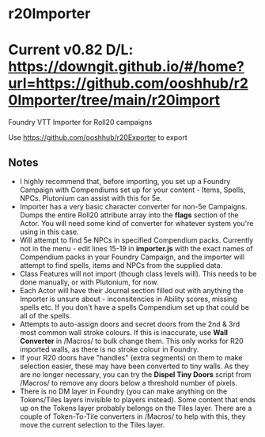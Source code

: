 # r20Importer

# Current v0.82 D/L: https://downgit.github.io/#/home?url=https://github.com/ooshhub/r20Importer/tree/main/r20import

Foundry VTT Importer for Roll20 campaigns

Use https://github.com/ooshhub/r20Exporter to export


## Notes

- I highly recommend that, before importing, you set up a Foundry Campaign with Compendiums set up for your content - Items, Spells, NPCs. Plutonium can assist with this for 5e.
- Importer has a very basic character converter for non-5e Campaigns. Dumps the entire Roll20 attribute array into the <b>flags</b> section of the Actor. You will need some kind of converter for whatever system you're using in this case.
- Will attempt to find 5e NPCs in specified Compendium packs. Currently not in the menu - edit lines 15-19 in <b>importer.js</b> with the exact names of Compendium packs in your Foundry Campaign, and the importer will attempt to find spells, items and NPCs from the supplied data.
- Class Features will not import (though class levels will). This needs to be done manually, or with Plutonium, for now.
- Each Actor will have their Journal section filled out with anything the Importer is unsure about - inconsitencies in Ability scores, missing spells etc. If you don't have a spells Compendium set up that could be all of the spells.
- Attempts to auto-assign doors and secret doors from the 2nd & 3rd most common wall stroke colours. If this is inaccurate, use <b>Wall Converter</b> in /Macros/ to bulk change them. This only works for R20 imported walls, as there is no stroke colour in Foundry.
- If your R20 doors have "handles" (extra segments) on them to make selection easier, these may have been converted to tiny walls. As they are no longer necessary, you can try the <b>Dispel Tiny Doors</b> script from /Macros/ to remove any doors below a threshold number of pixels.
- There is no DM layer in Foundry (you can make anything on the Tokens/Tiles layers invisible to players instead). Some content that ends up on the Tokens layer probably belongs on the Tiles layer. There are a couple of Token-To-Tile converters in /Macros/ to help with this, they move the current selection to the Tiles layer.
